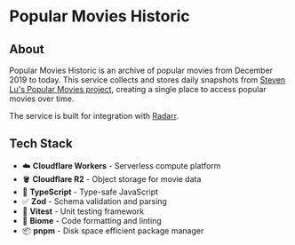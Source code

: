 # Popular Movies Historic

## About

Popular Movies Historic is an archive of popular movies from December 2019 to today. This service collects and stores daily snapshots from [Steven Lu's
Popular Movies project](https://github.com/sjlu/popular-movies), creating a single place to access popular movies over time.

The service is built for integration with [Radarr](https://radarr.video/).

## Tech Stack

- ☁️ **Cloudflare Workers** - Serverless compute platform
- 🪣 **Cloudflare R2** - Object storage for movie data
- 🔷 **TypeScript** - Type-safe JavaScript
- ✅ **Zod** - Schema validation and parsing
- 🧪 **Vitest** - Unit testing framework
- 🧹 **Biome** - Code formatting and linting
- 📦 **pnpm** - Disk space efficient package manager
